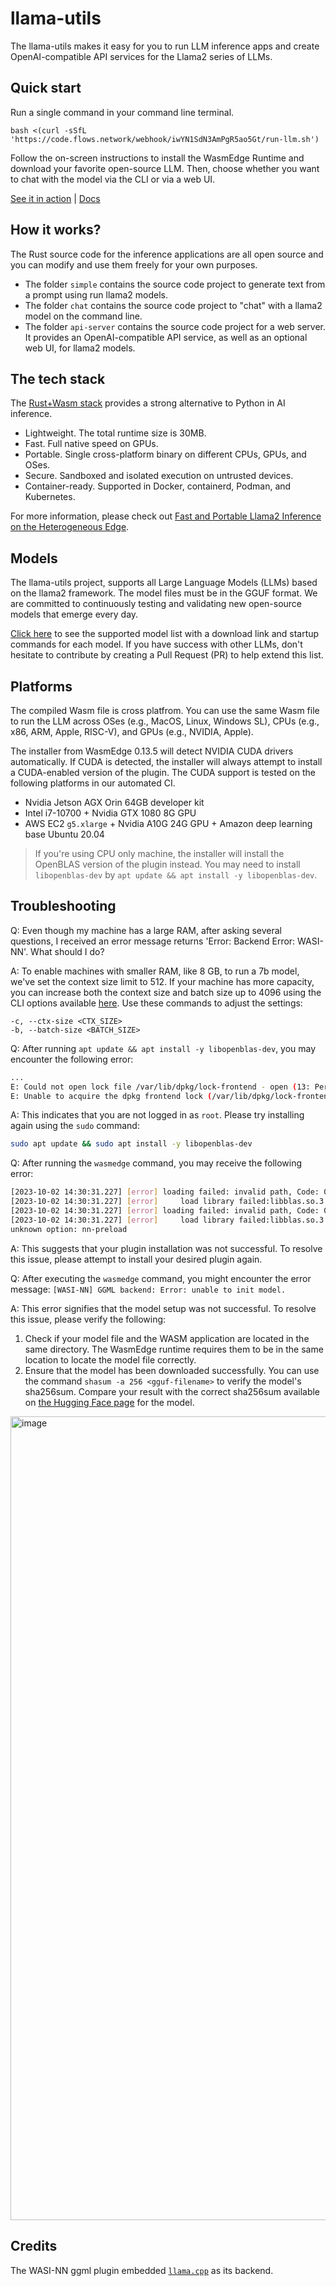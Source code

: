 # llama-utils

The llama-utils makes it easy for you to run LLM inference apps and create OpenAI-compatible API services for the Llama2 series of LLMs.

## Quick start

Run a single command in your command line terminal.

```
bash <(curl -sSfL 'https://code.flows.network/webhook/iwYN1SdN3AmPgR5ao5Gt/run-llm.sh')
```

Follow the on-screen instructions to install the WasmEdge Runtime and download your favorite open-source LLM. Then, choose whether you want to chat with the model via the CLI or via a web UI. 

[See it in action](https://youtu.be/Hqu-PBqkzDk) | [Docs](https://www.secondstate.io/articles/run-llm-sh/)

## How it works?

The Rust source code for the inference applications are all open source and you can modify and use them freely for your own purposes.

* The folder `simple` contains the source code project to generate text from a prompt using run llama2 models.
* The folder `chat` contains the source code project to "chat" with a llama2 model on the command line.
* The folder `api-server` contains the source code project for a web server. It provides an OpenAI-compatible API service, as well as an optional web UI, for llama2 models.

## The tech stack

The [Rust+Wasm stack](https://medium.com/stackademic/why-did-elon-musk-say-that-rust-is-the-language-of-agi-eb36303ce341) provides a strong alternative to Python in AI inference.

* Lightweight. The total runtime size is 30MB.
* Fast. Full native speed on GPUs.
* Portable. Single cross-platform binary on different CPUs, GPUs, and OSes.
* Secure. Sandboxed and isolated execution on untrusted devices.
* Container-ready. Supported in Docker, containerd, Podman, and Kubernetes.

For more information, please check out [Fast and Portable Llama2 Inference on the Heterogeneous Edge](https://www.secondstate.io/articles/fast-llm-inference/).

## Models

The llama-utils project, supports all Large Language Models (LLMs) based on the llama2 framework. The model files must be in the GGUF format. We are committed to continuously testing and validating new open-source models that emerge every day.

[Click here](./models.md) to see the supported model list with a download link and startup commands for each model. If you have success with other LLMs, don't hesitate to contribute by creating a Pull Request (PR) to help extend this list.

## Platforms

The compiled Wasm file is cross platfrom. You can use the same Wasm file to run the LLM across OSes (e.g., MacOS, Linux, Windows SL), CPUs (e.g., x86, ARM, Apple, RISC-V), and GPUs (e.g., NVIDIA, Apple).

The installer from WasmEdge 0.13.5 will detect NVIDIA CUDA drivers automatically. If CUDA is detected, the installer will always attempt to install a CUDA-enabled version of the plugin. The CUDA support is tested on the following platforms in our automated CI.

* Nvidia Jetson AGX Orin 64GB developer kit
* Intel i7-10700 + Nvidia GTX 1080 8G GPU
* AWS EC2 `g5.xlarge` + Nvidia A10G 24G GPU + Amazon deep learning base Ubuntu 20.04

> If you're using CPU only machine, the installer will install the OpenBLAS version of the plugin instead. You may need to install `libopenblas-dev` by `apt update && apt install -y libopenblas-dev`.

## Troubleshooting

Q: Even though my machine has a large RAM, after asking several questions, I received an error message returns 'Error: Backend Error: WASI-NN'. What should I do?

A: To enable machines with smaller RAM, like 8 GB, to run a 7b model, we've set the context size limit to 512. If your machine has more capacity, you can increase both the context size and batch size up to 4096 using the CLI options available [here](https://github.com/second-state/llama-utils/tree/main/chat#cli-options). Use these commands to adjust the settings:

```
-c, --ctx-size <CTX_SIZE>
-b, --batch-size <BATCH_SIZE>
```

Q: After running `apt update && apt install -y libopenblas-dev`, you may encounter the following error:

  ```bash
  ...
  E: Could not open lock file /var/lib/dpkg/lock-frontend - open (13: Permission denied)
  E: Unable to acquire the dpkg frontend lock (/var/lib/dpkg/lock-frontend), are you root?
  ```

A: This indicates that you are not logged in as `root`. Please try installing again using the `sudo` command:

  ```bash
  sudo apt update && sudo apt install -y libopenblas-dev
  ```

Q: After running the `wasmedge` command, you may receive the following error:

  ```bash
  [2023-10-02 14:30:31.227] [error] loading failed: invalid path, Code: 0x20
  [2023-10-02 14:30:31.227] [error]     load library failed:libblas.so.3: cannot open shared object file: No such file or directory
  [2023-10-02 14:30:31.227] [error] loading failed: invalid path, Code: 0x20
  [2023-10-02 14:30:31.227] [error]     load library failed:libblas.so.3: cannot open shared object file: No such file or directory
  unknown option: nn-preload
  ```

A: This suggests that your plugin installation was not successful. To resolve this issue, please attempt to install your desired plugin again.

Q: After executing the `wasmedge` command, you might encounter the error message: `[WASI-NN] GGML backend: Error: unable to init model.` 

A: This error signifies that the model setup was not successful. To resolve this issue, please verify the following:

  1. Check if your model file and the WASM application are located in the same directory. The WasmEdge runtime requires them to be in the same location to locate the model file correctly.
  2. Ensure that the model has been downloaded successfully. You can use the command `shasum -a 256 <gguf-filename>` to verify the model's sha256sum. Compare your result with the correct sha256sum available on [the Hugging Face page](https://huggingface.co/second-state/Dolphin-2.2-Yi-34B-GGUF/blob/main/dolphin-2.2-yi-34b-ggml-model-q4_0.gguf) for the model.
      
<img width="1286" alt="image" src="https://github.com/second-state/llama-utils/assets/45785633/24286d8e-b438-4d1a-a443-62c1466e9992">

## Credits

The WASI-NN ggml plugin embedded [`llama.cpp`](git://github.com/ggerganov/llama.cpp.git@b1217) as its backend.
